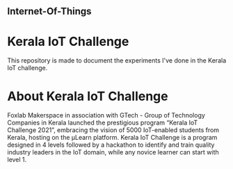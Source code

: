 ## Internet-Of-Things
# Kerala IoT Challenge

This repository is made to document the experiments I've done in the Kerala IoT challenge.

# About Kerala IoT Challenge
Foxlab Makerspace in association with GTech - Group of Technology Companies in Kerala launched the prestigious program “Kerala IoT Challenge 2021”, embracing the vision of 5000 IoT-enabled students from Kerala, hosting on the µLearn platform.
Kerala IoT Challenge is a program designed in 4 levels followed by a hackathon to identify and train quality industry leaders in the IoT domain, while any novice learner can start with level 1.
